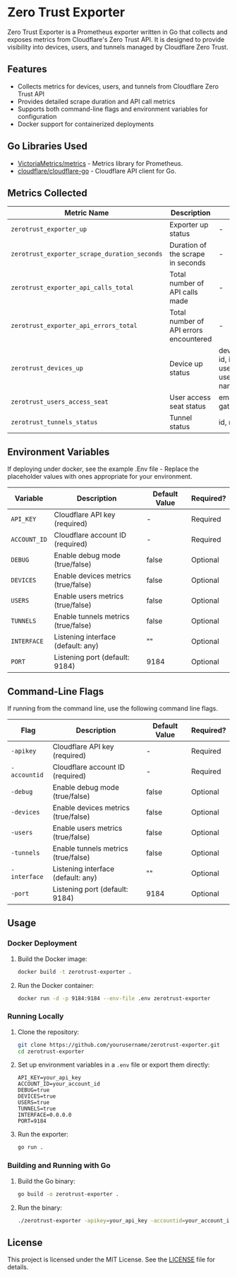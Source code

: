 # Zero Trust Exporter

Zero Trust Exporter is a Prometheus exporter written in Go that collects and exposes metrics from Cloudflare's Zero Trust API. It is designed to provide visibility into devices, users, and tunnels managed by Cloudflare Zero Trust.

## Features
- Collects metrics for devices, users, and tunnels from Cloudflare Zero Trust API
- Provides detailed scrape duration and API call metrics
- Supports both command-line flags and environment variables for configuration
- Docker support for containerized deployments

## Go Libraries Used

- [VictoriaMetrics/metrics](https://github.com/VictoriaMetrics/metrics) - Metrics library for Prometheus.
- [cloudflare/cloudflare-go](https://github.com/cloudflare/cloudflare-go) - Cloudflare API client for Go.

## Metrics Collected

| Metric Name                                          | Description                                     | Labels                                     | Type      |
| ---------------------------------------------------- | ----------------------------------------------- | ------------------------------------------ | --------- |
| `zerotrust_exporter_up`                              | Exporter up status                              | -                                          | Gauge     |
| `zerotrust_exporter_scrape_duration_seconds`         | Duration of the scrape in seconds               | -                                          | Histogram |
| `zerotrust_exporter_api_calls_total`                 | Total number of API calls made                  | -                                          | Counter   |
| `zerotrust_exporter_api_errors_total`                | Total number of API errors encountered          | -                                          | Counter   |
| `zerotrust_devices_up`                               | Device up status                                | device_type, id, ip, user_id, user_email, name | Gauge     |
| `zerotrust_users_access_seat`                        | User access seat status                         | email, id, gateway_seat                    | Gauge     |
| `zerotrust_tunnels_status`                           | Tunnel status                                   | id, name                                   | Gauge     |


## Environment Variables

If deploying under docker, see the example .Env file - Replace the placeholder values with ones appropriate for your environment. 


| Variable      | Description                                    | Default Value | Required? |
| ------------- | ---------------------------------------------- | ------------- | ------------- |
| `API_KEY`     | Cloudflare API key (required)                  | -             | Required          |
| `ACCOUNT_ID`  | Cloudflare account ID (required)               | -             | Required          |
| `DEBUG`       | Enable debug mode (true/false)                 | false         | Optional          |
| `DEVICES`     | Enable devices metrics (true/false)            | false         | Optional          |
| `USERS`       | Enable users metrics (true/false)              | false         | Optional          |
| `TUNNELS`     | Enable tunnels metrics (true/false)            | false         | Optional          |
| `INTERFACE`   | Listening interface (default: any)             | ""            | Optional          |
| `PORT`        | Listening port (default: 9184)                 | 9184          | Optional

## Command-Line Flags

If running from the command line, use the following command line flags. 

| Flag          | Description                                    | Default Value | Required? |
| ------------- | ---------------------------------------------- | ------------- | ------------- |
| `-apikey`     | Cloudflare API key (required)                  | -             | Required          |
| `-accountid`  | Cloudflare account ID (required)               | -             | Required          |
| `-debug`      | Enable debug mode (true/false)                 | false         | Optional          |
| `-devices`    | Enable devices metrics (true/false)            | false         | Optional          |
| `-users`      | Enable users metrics (true/false)              | false         | Optional          |
| `-tunnels`    | Enable tunnels metrics (true/false)            | false         | Optional          |
| `-interface`  | Listening interface (default: any)             | ""            | Optional          |
| `-port`       | Listening port (default: 9184)                 | 9184          | Optional

## Usage

### Docker Deployment

1. Build the Docker image:

    ```sh
    docker build -t zerotrust-exporter .
    ```

2. Run the Docker container:

    ```sh
    docker run -d -p 9184:9184 --env-file .env zerotrust-exporter
    ```
### Running Locally

1. Clone the repository:

    ```sh
    git clone https://github.com/yourusername/zerotrust-exporter.git
    cd zerotrust-exporter
    ```

2. Set up environment variables in a `.env` file or export them directly:

    ```plaintext
    API_KEY=your_api_key
    ACCOUNT_ID=your_account_id
    DEBUG=true
    DEVICES=true
    USERS=true
    TUNNELS=true
    INTERFACE=0.0.0.0
    PORT=9184
    ```

3. Run the exporter:

    ```sh
    go run .
    ```

### Building and Running with Go

1. Build the Go binary:

    ```sh
    go build -o zerotrust-exporter .
    ```

2. Run the binary:

    ```sh
    ./zerotrust-exporter -apikey=your_api_key -accountid=your_account_id -debug=true -devices=true -users=true -tunnels=true -interface=0.0.0.0 -port=9184
    ```



## License

This project is licensed under the MIT License. See the [LICENSE](LICENSE) file for details.
